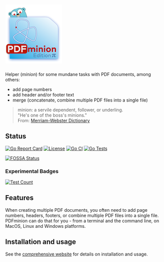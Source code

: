 # ![PDFminion](PDFminion-logo.png)


Helper (_minion_) for some mundane tasks with PDF documents, among others:

* add page numbers
* add header and/or footer text
* merge (concatenate, combine multiple PDF files into a single file)


>  minion: a servile dependent, follower, or underling.<br> 
> "He's one of the boss's minions."<br>
> From: [Merriam-Webster Dictionary](https://www.merriam-webster.com/dictionary/minion)

## Status

[![Go Report Card](https://goreportcard.com/badge/github.com/arc42/pdfminion)](https://goreportcard.com/report/github.com/arc42/pdfminion)
[![License](https://img.shields.io/badge/License-Apache%202.0-blue.svg)](https://opensource.org/licenses/Apache-2.0)
[![Go CI](https://github.com/arc42/PDFminion/actions/workflows/golangci-lint.yml/badge.svg)](https://github.com/arc42/PDFminion/actions/golangci-lint.yml)
[![Go Tests](https://github.com/arc42/PDFminion/actions/workflows/go-test.yml/badge.svg)](https://github.com/arc42/PDFminion/actions/workflows/go-test.yml)

[![FOSSA Status](https://app.fossa.com/api/projects/git%2Bgithub.com%2Farc42%2FPDFminion.svg?type=shield&issueType=security)](https://app.fossa.com/projects/git%2Bgithub.com%2Farc42%2FPDFminion?ref=badge_shield&issueType=security)

### Experimental Badges


[![Test Count](https://img.shields.io/endpoint?url=https://gist.githubusercontent.com/gernotstarke/6cea11743115436277c8c04f500f4af8/raw/pdfminion-test-count.json)](https://github.com/arc42/PDFminion/actions/workflows/go-test.yml)

## Features

When creating multiple PDF documents, you often need to add page numbers, headers, footers, or combine multiple PDF files into a single file.
PDFminion can do that for you - from a terminal and the command line, on MacOS, Linux and Windows platforms.


## Installation and usage

See the [comprehensive website](https://pdfminion.arc42.org) for details on installation and usage.
